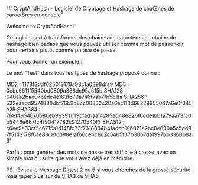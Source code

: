 "# CryptAndHash - Logiciel de Cryptage et Hashage de chaŒnes de caractŠres en console"  

Welcome to CryptAndHash!

Ce logiciel sert à transformer des chaînes de caractères en chaine de hashage bien badass que vous pouvez utiliser comme mot de passe voir pour certains plutôt comme phrase de passe.

Pour vous donner un exemple : 

Le mot "Test" dans tous les types de hashage proposé donne :

MD2 : 1178f3ddf625018179a93c1a0298dfa9
MD5 : 0cbc6611f5540bd0809a388dc95a615b
SHA128 : 640ab2bae07bedc4c163f679a746f7ab7fb5d1fa
SHA256 : 532eaabd9574880dbf76b9b8cc00832c20a6ec113d682299550d7a6e0f345e25
SHA384 : 7b8f4654076b80eb963911f19cfad1aaf4285ed48e826f6cde1b01a79aa73fadb5446e667fc4f90417782c91270540f3
SHA512 : c6ee9e33cf5c6715a1d148fd73f7318884b41adcb916021e2bc0e800a5c5dd97f5142178f6ae88c8fdd98e1afb0ce4c8d2c54b5f37b30b7da1997bb33b0b8a31

Parfait pour générer des mots de passe très difficile à casser avec un simple mot ou suite que vous avez déjà en mémoire.

PS : Evitez le Message Digest 2 ou 5 si vous cherchez de la grosse sécurité mais taper plus sur du SHA3 ou SHA5.
